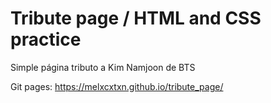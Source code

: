 # Tribute page / HTML and CSS practice

Simple página tributo a Kim Namjoon de BTS 

Git pages: https://melxcxtxn.github.io/tribute_page/
